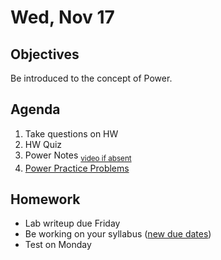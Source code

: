 Wed, Nov 17
=========    
  
Objectives  
------------  
Be introduced to the concept of Power.
  
Agenda    
---------    

1. Take questions on HW
2. HW Quiz
3. Power Notes <sub>[video if absent][pow]</sub>
4. [Power Practice Problems]()
  
Homework  
-------------    
- Lab writeup due Friday
- Be working on your syllabus ([new due dates][syl])
- Test on Monday

[lab]: https://avon.schoology.com/assignment/5144965891/
[syl]: https://avon.schoology.com/course/5138386902/materials/gp/5451651647
[pow]: https://avon.schoology.com/course/5138386902/materials/gp/5144965988
<!--stackedit_data:
eyJoaXN0b3J5IjpbLTEyMTM3NTg4OTUsMTE4NDY1NTA2OSwxNT
c3OTg5ODM1LC05MjI5NTgyNzgsMTQ5Nzg4MzQ4MCw4OTkyOTE3
MDcsLTExMjg1NDk4MDUsMzY2OTMzMTIzLC0zMTQzNjgyMTIsLT
c5MDI2MTcwOSwxNDQ5NDUyMTgyLC0yNTM2NzA1OTAsLTk1NTEx
MzE4Niw0ODU5MDAzNDUsLTM1NDk2MjY5NSwxNDE1OTE2MDEyLD
QwNTQ5MTYwMiwtMTk3MzE5NDIyNywtMTM1NDg1NTE5MSw1OTgz
NjMxNzVdfQ==
-->